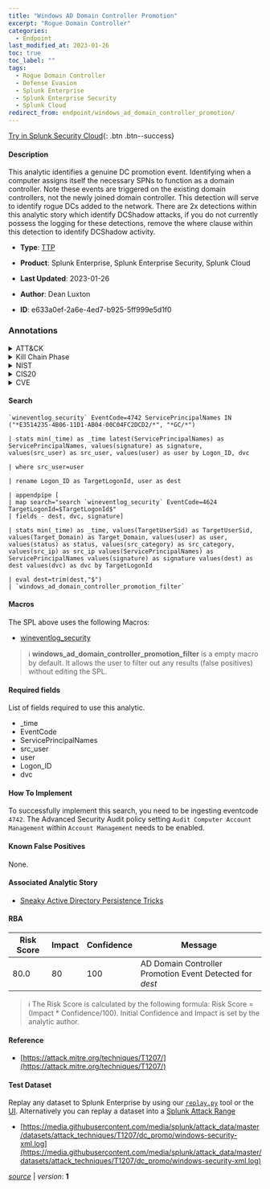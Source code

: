 ```yaml
---
title: "Windows AD Domain Controller Promotion"
excerpt: "Rogue Domain Controller"
categories:
  - Endpoint
last_modified_at: 2023-01-26
toc: true
toc_label: ""
tags:
  - Rogue Domain Controller
  - Defense Evasion
  - Splunk Enterprise
  - Splunk Enterprise Security
  - Splunk Cloud
redirect_from: endpoint/windows_ad_domain_controller_promotion/
---
```




[Try in Splunk Security Cloud](https://www.splunk.com/en_us/cyber-security.html){: .btn .btn--success}

#### Description

This analytic identifies a genuine DC promotion event. Identifying when a computer assigns itself the necessary SPNs to function as a domain controller. Note these events are triggered on the existing domain controllers, not the newly joined domain controller. This detection will serve to identify rogue DCs added to the network. There are 2x detections within this analytic story which identify DCShadow attacks, if you do not currently possess the logging for these detections, remove the where clause within this detection to identify DCShadow activity.

- **Type**: [TTP](https://github.com/splunk/security_content/wiki/Detection-Analytic-Types)
- **Product**: Splunk Enterprise, Splunk Enterprise Security, Splunk Cloud

- **Last Updated**: 2023-01-26
- **Author**: Dean Luxton
- **ID**: e633a0ef-2a6e-4ed7-b925-5ff999e5d1f0

### Annotations
<details>
  <summary>ATT&CK</summary>

<div markdown="1">

#### [ATT&CK](https://attack.mitre.org/)

| ID          | Technique   | Tactic         |
| ----------- | ----------- |--------------- |
| [T1207](https://attack.mitre.org/techniques/T1207/) | Rogue Domain Controller | Defense Evasion |

</div>
</details>


<details>
  <summary>Kill Chain Phase</summary>

<div markdown="1">

* Actions on Objectives


</div>
</details>


<details>
  <summary>NIST</summary>

<div markdown="1">

* DE.CM



</div>
</details>

<details>
  <summary>CIS20</summary>

<div markdown="1">

* CIS 4
* CIS 6



</div>
</details>

<details>
  <summary>CVE</summary>

<div markdown="1">


</div>
</details>


#### Search

```
`wineventlog_security` EventCode=4742 ServicePrincipalNames IN ("*E3514235-4B06-11D1-AB04-00C04FC2DCD2/*", "*GC/*") 

| stats min(_time) as _time latest(ServicePrincipalNames) as ServicePrincipalNames, values(signature) as signature, values(src_user) as src_user, values(user) as user by Logon_ID, dvc

| where src_user=user

| rename Logon_ID as TargetLogonId, user as dest

| appendpipe [
| map search="search `wineventlog_security` EventCode=4624 TargetLogonId=$TargetLogonId$" 
| fields - dest, dvc, signature]

| stats min(_time) as _time, values(TargetUserSid) as TargetUserSid, values(Target_Domain) as Target_Domain, values(user) as user, values(status) as status, values(src_category) as src_category, values(src_ip) as src_ip values(ServicePrincipalNames) as ServicePrincipalNames values(signature) as signature values(dest) as dest values(dvc) as dvc by TargetLogonId

| eval dest=trim(dest,"$") 
| `windows_ad_domain_controller_promotion_filter`
```

#### Macros
The SPL above uses the following Macros:
* [wineventlog_security](https://github.com/splunk/security_content/blob/develop/macros/wineventlog_security.yml)

> :information_source:
> **windows_ad_domain_controller_promotion_filter** is a empty macro by default. It allows the user to filter out any results (false positives) without editing the SPL.



#### Required fields
List of fields required to use this analytic.
* _time
* EventCode
* ServicePrincipalNames
* src_user
* user
* Logon_ID
* dvc



#### How To Implement
To successfully implement this search, you need to be ingesting eventcode `4742`. The Advanced Security Audit policy setting `Audit Computer Account Management` within `Account Management` needs to be enabled.
#### Known False Positives
None.

#### Associated Analytic Story
* [Sneaky Active Directory Persistence Tricks](/stories/sneaky_active_directory_persistence_tricks)




#### RBA

| Risk Score  | Impact      | Confidence   | Message      |
| ----------- | ----------- |--------------|--------------|
| 80.0 | 80 | 100 | AD Domain Controller Promotion Event Detected for $dest$ |


> :information_source:
> The Risk Score is calculated by the following formula: Risk Score = (Impact * Confidence/100). Initial Confidence and Impact is set by the analytic author.


#### Reference

* [https://attack.mitre.org/techniques/T1207/](https://attack.mitre.org/techniques/T1207/)



#### Test Dataset
Replay any dataset to Splunk Enterprise by using our [`replay.py`](https://github.com/splunk/attack_data#using-replaypy) tool or the [UI](https://github.com/splunk/attack_data#using-ui).
Alternatively you can replay a dataset into a [Splunk Attack Range](https://github.com/splunk/attack_range#replay-dumps-into-attack-range-splunk-server)

* [https://media.githubusercontent.com/media/splunk/attack_data/master/datasets/attack_techniques/T1207/dc_promo/windows-security-xml.log](https://media.githubusercontent.com/media/splunk/attack_data/master/datasets/attack_techniques/T1207/dc_promo/windows-security-xml.log)



[*source*](https://github.com/splunk/security_content/tree/develop/detections/endpoint/windows_ad_domain_controller_promotion.yml) \| *version*: **1**